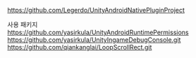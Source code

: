 https://github.com/Legerdo/UnityAndroidNativePluginProject

사용 패키지</br>
https://github.com/yasirkula/UnityAndroidRuntimePermissions</br>
https://github.com/yasirkula/UnityIngameDebugConsole.git</br>
https://github.com/qiankanglai/LoopScrollRect.git</br>

